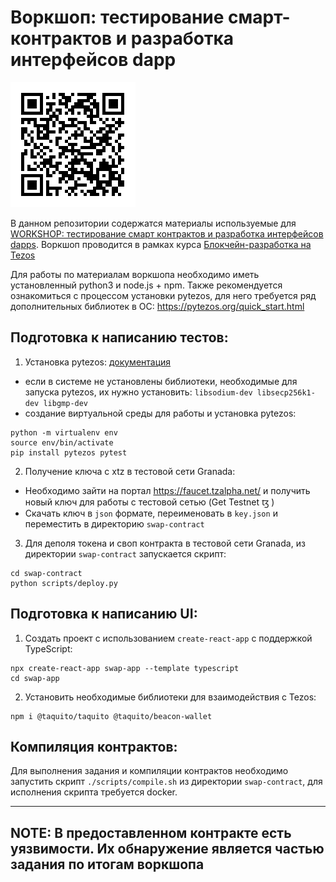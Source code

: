 # Воркшоп: тестирование смарт-контрактов и разработка интерфейсов dapp
![QR code with URL](qr-repo.png)

В данном репозитории содержатся материалы используемые для [WORKSHOP: тестирование смарт контрактов и разработка интерфейсов dapps](https://www.youtube.com/watch?v=yQ63nE_l2rE). Воркшоп проводится в рамках курса [Блокчейн-разработка на Tezos](https://forklog.com/sp/dev-on-tezos/)

Для работы по материалам воркшопа необходимо иметь установленный python3 и node.js + npm.
Также рекомендуется ознакомиться с процессом установки pytezos, для него требуется ряд дополнительных библиотек в ОС:
https://pytezos.org/quick_start.html

## Подготовка к написанию тестов:
1. Установка pytezos: [документация](https://pytezos.org/quick_start.html)
- если в системе не установлены библиотеки, необходимые для запуска pytezos, их нужно установить: `libsodium-dev libsecp256k1-dev libgmp-dev`
- создание виртуальной среды для работы и установка pytezos:
```console
python -m virtualenv env
source env/bin/activate
pip install pytezos pytest
```

2. Получение ключа с xtz в тестовой сети Granada:
- Необходимо зайти на портал https://faucet.tzalpha.net/ и получить новый ключ для работы с тестовой сетью (Get Testnet ꜩ )
- Скачать ключ в `json` формате, переименовать в `key.json` и переместить в директорию `swap-contract`

3. Для деполя токена и своп контракта в тестовой сети Granada, из директории `swap-contract` запускается скрипт:
```console
cd swap-contract
python scripts/deploy.py
```

## Подготовка к написанию UI:
1. Создать проект с использованием `create-react-app` с поддержкой TypeScript:
```console
npx create-react-app swap-app --template typescript
cd swap-app
```

2. Установить необходимые библиотеки для взаимодействия с Tezos:
```console
npm i @taquito/taquito @taquito/beacon-wallet
```

## Компиляция контрактов:
Для выполнения задания и компиляции контрактов необходимо запустить скрипт `./scripts/compile.sh` из директории `swap-contract`, для исполнения скрипта требуется docker.

---
NOTE: В предоставленном контракте есть уязвимости. Их обнаружение является частью задания по итогам воркшопа
---

